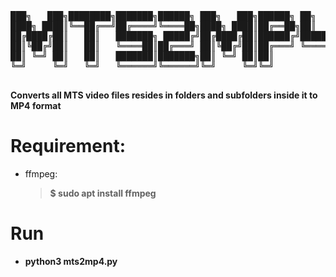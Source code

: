 <pre>
███╗   ███╗████████╗███████╗██████╗ ███╗   ███╗██████╗ ██╗  ██╗
████╗ ████║╚══██╔══╝██╔════╝╚════██╗████╗ ████║██╔══██╗██║  ██║
██╔████╔██║   ██║   ███████╗ █████╔╝██╔████╔██║██████╔╝███████║
██║╚██╔╝██║   ██║   ╚════██║██╔═══╝ ██║╚██╔╝██║██╔═══╝ ╚════██║
██║ ╚═╝ ██║   ██║   ███████║███████╗██║ ╚═╝ ██║██║          ██║
╚═╝     ╚═╝   ╚═╝   ╚══════╝╚══════╝╚═╝     ╚═╝╚═╝          ╚═╝
                                                               
</pre>
**Converts all MTS video files resides in folders and subfolders inside it to MP4 format**
# Requirement:
- ffmpeg: 
	>**$ sudo apt install ffmpeg**
# Run
- **python3 mts2mp4.py**



